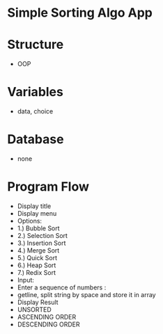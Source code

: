 # Simple Sorting Algo App

# Structure
 - OOP
# Variables
 - data, choice
# Database
 - none
# Program Flow
 - Display title
 - Display menu
  - Options:
   - 1.) Bubble Sort
   - 2.) Selection Sort
   - 3.) Insertion Sort
   - 4.) Merge Sort
   - 5.) Quick Sort
   - 6.) Heap Sort
   - 7.) Redix Sort
 - Input: 
  - Enter a sequence of numbers <separated by space>: 
   - getline, split string by space and store it in array
 - Display Result
  - UNSORTED 
  - ASCENDING ORDER
  - DESCENDING ORDER

  